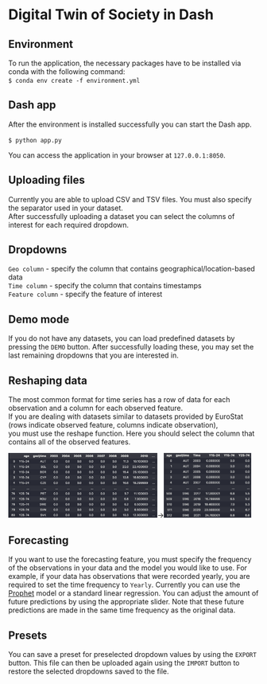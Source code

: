 # Digital Twin of Society in Dash

## Environment

To run the application, the necessary packages have to be installed via conda with the following command:  
`$ conda env create -f environment.yml`

## Dash app

After the environment is installed successfully you can start the Dash app.

`$ python app.py`

You can access the application in your browser at `127.0.0.1:8050`.

## Uploading files

Currently you are able to upload CSV and TSV files. You must also specify the separator used in your dataset.  
After successfully uploading a dataset you can select the columns of interest for each required dropdown.

## Dropdowns

`Geo column` - specify the column that contains geographical/location-based data   
`Time column` - specify the column that contains timestamps   
`Feature column` - specify the feature of interest 

## Demo mode

If you do not have any datasets, you can load predefined datasets by pressing the `DEMO` button. After successfully loading these, you may set the last remaining dropdowns that you are interested in.

## Reshaping data

The most common format for time series has a row of data for each observation and a column for each observed feature.  
If you are dealing with datasets similar to datasets provided by EuroStat (rows indicate observed feature, columns indicate observation),  
you must use the reshape function. Here you should select the column that contains all of the observed features.  


<img src="assets/unreshaped_example.png" width="300">&rarr;<img src="assets/reshaped_example.png" width="176">

## Forecasting

If you want to use the forecasting feature, you must specify the frequency of the observations in your data and the model you would like to use. For example, if your data has observations that were recorded yearly, you are required to set the time frequency to `Yearly`. Currently you can use the [Prophet](https://facebook.github.io/prophet/) model or a standard linear regression.  You can adjust the amount of future predictions by using the appropriate slider. Note that these future predictions are made in the same time frequency as the original data. 


## Presets

You can save a preset for preselected dropdown values by using the `EXPORT` button. This file can then be uploaded again using the `IMPORT` button to restore the selected dropdowns saved to the file.